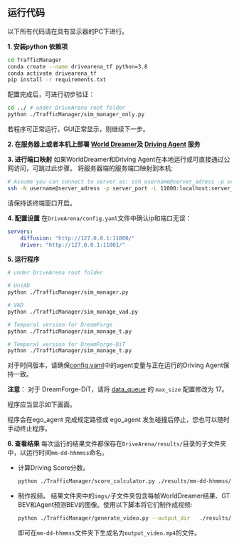 ## 运行代码

以下所有代码请在具有显示器的PC下进行。

**1. 安装python 依赖项**
```bash
cd TrafficManager
conda create --name drivearena_tf python=3.8
conda activate drivearena_tf
pip install -r requirements.txt
```

配置完成后，可进行初步验证：
```bash
cd ../ # under DriveArena root folder
python ./TrafficManager/sim_manager_only.py
``` 
若程序可正常运行，GUI正常显示，则继续下一步。

**2. 在服务器上或者本机上部署 [World Dreamer](../../WorldDreamer/docs/GETTING_STARTED_CN.md)及 [Driving Agent](../../DrivingAgents/UniAD/README_CN.md) 服务**   
<!-- 详细说明： <span style="color: red;">此处需要link到相关文档</span> -->

**3. 进行端口映射**
如果WorldDreamer和Driving Agent在本地运行或可直接通过公网访问，可跳过此步骤。
将服务器端的服务端口映射到本机:
```bash
# Assume you can connect to server as: ssh username@server_adress -p server_port
ssh -N username@server_adress -p server_port -L 11000:localhost:server_diffusion_port -L 11001:localhost:server_driver_port
```
请保持该终端窗口开启。

**4. 配置设置**
在`DriveArena/config.yaml`文件中确认ip和端口无误：
    
```yaml
servers:
    diffusion: "http://127.0.0.1:11000/"
    driver: "http://127.0.0.1:11001/"
```

**5. 运行程序**
```bash
# under DriveArena root folder

# UniAD
python ./TrafficManager/sim_manager.py

# VAD
python ./TrafficManager/sim_manage_vad.py

# Temporal version for DreamForge
python ./TrafficManager/sim_manage_t.py

# Temporal version for DreamForge-DiT
python ./TrafficManager/sim_manage_t.py
``` 
对于时间版本，请确保[config.yaml](../config.yaml)中的agent变量与正在运行的Driving Agent保持一致。

**注意**：
对于 DreamForge-DiT，请将 [data_queue](../sim_manager_t.py#L85) 的 `max_size` 配置修改为 17。

程序应当显示如下画面。

程序会在ego_agent 完成规定路径或 ego_agent 发生碰撞后停止，您也可以随时手动终止程序。

**6. 查看结果**
   每次运行的结果文件都保存在`DriveArena/results/`目录的子文件夹中，以运行时间`mm-dd-hhmmss`命名。
   - 计算Driving Score分数。
        ```bash
        python ./TrafficManager/score_calculator.py ./results/mm-dd-hhmmss/ # modify to real path
        ```
   - 制作视频。
        结果文件夹中的`imgs/`子文件夹包含每帧WorldDreamer结果、GT BEV和Agent预测BEV的图像。使用以下脚本将它们制作成视频:

        ```bash
        python ./TrafficManager/generate_video.py --output_dir   ./results/mm-dd-hhmmss/ # modify to real path
        ```

        即可在`mm-dd-hhmmss`文件夹下生成名为`output_video.mp4`的文件。

    